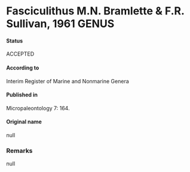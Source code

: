 Fasciculithus M.N. Bramlette & F.R. Sullivan, 1961 GENUS
=======

#### Status
ACCEPTED

#### According to
Interim Register of Marine and Nonmarine Genera

#### Published in
Micropaleontology 7: 164.

#### Original name
null

### Remarks
null